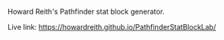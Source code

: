 Howard Reith's Pathfinder stat block generator.

Live link:
https://howardreith.github.io/PathfinderStatBlockLab/
